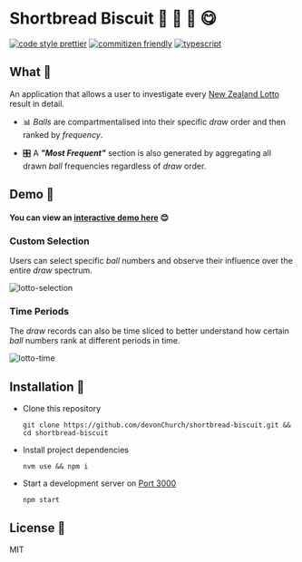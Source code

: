 # Shortbread Biscuit 🍰 🍞 🍪 😋

[![code style prettier](https://img.shields.io/badge/code_style-prettier-FF69A4.svg)](https://prettier.io/) [![commitizen friendly](https://img.shields.io/badge/commitizen-friendly-brightgreen.svg)](http://commitizen.github.io/cz-cli/) [![typescript](https://user-images.githubusercontent.com/15273233/40872275-a61d4660-669f-11e8-8edf-860f1947759f.png)](https://www.typescriptlang.org/)

## What 👋

An application that allows a user to investigate every [New Zealand Lotto](https://mylotto.co.nz/) result in detail.

- 📊 _Balls_ are compartmentalised into their specific _draw_ order and then ranked by _frequency_.

- 🎛 A _**"Most Frequent"**_ section is also generated by aggregating all drawn _ball_ frequencies regardless of _draw_ order.

## Demo 👀

#### You can view an [interactive demo here](https://devonchurch.github.io/shortbread-biscuit/) 😊

### Custom Selection

Users can select specific _ball_ numbers and observe their influence over the entire _draw_ spectrum.

![lotto-selection](https://user-images.githubusercontent.com/15273233/50729628-07845d00-11a2-11e9-9c10-c77a08feedf1.gif)

### Time Periods

The _draw_ records can also be time sliced to better understand how certain _ball_ numbers rank at different periods in time.

![lotto-time](https://user-images.githubusercontent.com/15273233/50729629-07845d00-11a2-11e9-9e80-42354b824497.gif)

## Installation 🤖

- Clone this repository

  ```
  git clone https://github.com/devonChurch/shortbread-biscuit.git && cd shortbread-biscuit
  ```

- Install project dependencies

  ```
  nvm use && npm i
  ```

- Start a development server on [Port 3000](http://localhost:3000/)

  ```
  npm start
  ```

## License 📜

MIT
